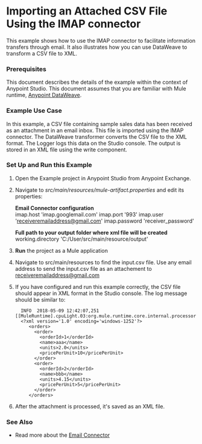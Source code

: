 # Importing an Attached CSV File Using the IMAP connector

This example shows how to use the IMAP connector to facilitate information transfers through email. It also illustrates how you can use DataWeave to transform a CSV file to XML.

### Prerequisites

This document describes the details of the example within the context of Anypoint Studio. This document assumes that you are familiar with Mule runtime, [Anypoint DataWeave](https://docs.mulesoft.com/anypoint-studio/v/7.2/transform-message-component-concept-studio). 

### Example Use Case

In this example, a CSV file containing sample sales data has been received as an attachment in an email inbox. This file is imported using the IMAP connector. The DataWeave transformer converts the CSV file to the XML format. The Logger logs this data on the Studio console. The output is stored in an XML file using the write component.

### Set Up and Run this Example

1.  Open the Example project in Anypoint Studio from Anypoint Exchange.

2. Navigate to *src/main/resources/mule-artifact.properties* and edit its properties:

	**Email Connector configuration**			
	imap.host 'imap.googlemail.com'
	imap.port '993'
	imap.user 'receiveremailaddress@gmail.com'
	imap.password 'receiver_password'
	
    **Full path to your output folder where xml file will be created**       
    working.directory 'C:/User/src/main/resource/output'
    
3. **Run** the project as a Mule application

4. Navigate to src/main/resources to find the input.csv file. Use any email address to send the input.csv file as an attachement  to receiveremailaddress@gmail.com

5. If you have configured and run this example correctly, the CSV file should appear in XML format in the Studio console. The log message should be similar to:

         INFO  2018-05-09 12:42:07,251 [[MuleRuntime].cpuLight.03:org.mule.runtime.core.internal.processor.LoggerMessageProcessor: 
         <?xml version='1.0' encoding='windows-1252'?>
			<orders>
			  <order>
			    <orderId>1</orderId>
			    <name>aaa</name>
			    <units>2.0</units>
			    <pricePerUnit>10</pricePerUnit>
			  </order>
			  <order>
			    <orderId>2</orderId>
			    <name>bbb</name>
			    <units>4.15</units>
			    <pricePerUnit>5</pricePerUnit>
			  </order>
			</orders>

6. After the attachment is processed, it's saved as an XML file.

### See Also

* Read more about the [Email Connector](https://docs.mulesoft.com/connectors/email-connector)

